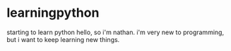 # learningpython
starting to learn python
hello, so i'm nathan. i'm very new to programming, but i want to keep learning new things.
